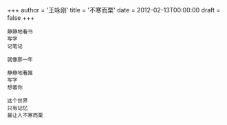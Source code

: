 +++
author = '王咏刚'
title = '不寒而栗'
date = 2012-02-13T00:00:00
draft = false
+++

<div class="poem">

```
静静地看书
写字
记笔记

就像那一年

静静地看推
写字
想着你

这个世界
只有记忆
最让人不寒而栗
```

</div>
